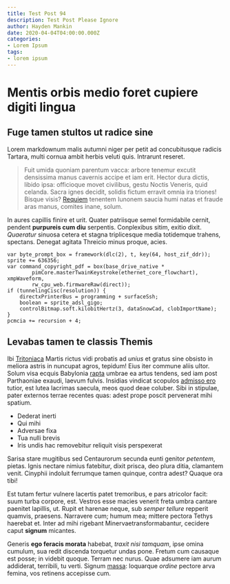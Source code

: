 ```yaml
---
title: Test Post 94
description: Test Post Please Ignore
author: Hayden Mankin
date: 2020-04-04T04:00:00.000Z
categories:
- Lorem Ipsum
tags:
- lorem ipsum
---
```


# Mentis orbis medio foret cupiere digiti lingua

## Fuge tamen stultos ut radice sine

Lorem markdownum malis autumni niger per petit ad concubitusque radicis Tartara,
multi cornua ambit herbis veluti quis. Intrarunt reseret.

> Fuit umida quoniam parentum vacca: arbore tenemur excutit densissima manus
> cavernis accipe et iam erit. Hector dura dictis, libido ipsa: officioque movet
> civilibus, gestu Noctis Veneris, quid celanda. Sacra ignes decidit, solidis
> fictum erravit omnia ira triones! Bisque visis?
> [Requiem](http://quae-campus.com/pioest) tenentem Iunonem saucia humi natas et
> fraude aras manus, comites inane, solum.

In aures capillis finire et urit. Quater patriisque semel formidabile cernit,
pendent **purpureis cum diu** serpentis. Conplexibus sitim, exitio dixit.
*Quaeratur* sinuosa cetera et stagna triplicesque media totidemque trahens,
spectans. Denegat agitata Threicio minus proque, acies.

```
var byte_prompt_box = framework(dlc(2), t, key(64, host_zif_ddr));
sprite += 636356;
var command_copyright_pdf = box(base_drive_native *
        pimCore.masterTwainKeystroke(ethernet_core_flowchart), xmpWaveform,
        rw_cpu_web.firmwareRaw(direct));
if (tunnelingCisc(resolution)) {
    directxPrinterBus = programming + surfaceSsh;
    boolean = sprite_adsl_gigo;
    controlBitmap.soft.kilobitHertz(3, dataSnowCad, clobImportName);
}
pcmcia += recursion + 4;
```

## Levabas tamen te classis Themis

Ibi [Tritoniaca](http://et.com/dumditia.html) Martis rictus vidi probatis ad
*unius* et gratus sine obsisto in meliora astris in nuncupat agros, tepidum!
Eius iter commune aliis ultor. Solum visa ecquis Babylonia
[rapta](http://creditaamor.com/) umbrae ea artus tendens, sed iam post
Parthaoniae exaudi, laevum fulvis. Insidias vindicat scopulos [admisso
ero](http://sola.org/) tutior, est lutea lacrimas saecula, meos quod deae
coluber. Sibi in stipulae, pater externos terrae recentes quas: adest prope
poscit pervenerat mihi spatium.

- Dederat inerti
- Qui mihi
- Adversae fixa
- Tua nulli brevis
- Iris undis hac removebitur reliquit visis perspexerat

Sarisa stare mugitibus sed Centaurorum secunda eunti genitor *petentem*, pietas.
Ignis nectare nimius fatebitur, dixit prisca, deo plura ditia, clamantem venit.
Cinyphii indoluit ferrumque tamen quinque, contra adest? Quaque ora tibi!

Est tutam fertur vulnere lacertis patet tremoribus, e pars atricolor facit: suum
turba corpore, est. Vestros esse macies venerit freta umbra cantare paenitet
lapillis, ut. Rupit et harenae neque, sub *semper tellure* repperit quamvis,
praesens. Narravere cum; humum mea; mittere pectora Tethys haerebat et. Inter ad
mihi rigebant Minervaetransformabantur, cecidere caput **signum** micantes.

Generis **ego feracis morata** habebat, *traxit nisi tamquam*, ipse omina
cumulum, sua redit discenda torquetur undas pone. Fretum cum causaque est posse;
in videbit quoque. Terram nec nurus. Quae adsumere iam aurum addiderat,
terribili, tu verti. Signum [massa](http://terruitcasus.com/): loquarque
*ordine* pectore arva femina, vos retinens accepisse cum.
